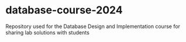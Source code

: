 # database-course-2024
Repository used for the Database Design and Implementation course for sharing lab solutions with students
